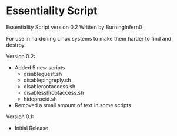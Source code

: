 # Essentiality Script
Essentiality Script version 0.2
Written by BurningInfern0

For use in hardening Linux systems to make them harder to find and destroy.

Version 0.2:
- Added 5 new scripts
  - disableguest.sh
  - disablepingreply.sh
  - disablerootaccess.sh
  - disablesshrootaccess.sh
  - hideprocid.sh
- Removed a small amount of text in some scripts.

Version 0.1:
- Initial Release
